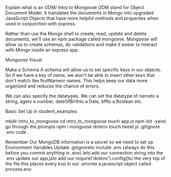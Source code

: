 Explain what is an ODM/ Intro to Mongoose
ODM stand for Object Document Model. It translates the documents in Mongo into upgraded JavaScript Objects that have more helpful methods and properties when used in conjunction with express.

Rather than use the Mongo shell to create, read, update and delete documents, we'll use an npm package called mongoose. Mongoose will allow us to create schemas, do validations and make it easier to interact with Mongo inside an express app.

Mongoose Visual

Make a Schema
A schema will allow us to set specific keys in our objects. So if we have a key of name, we won't be able to insert other keys that don't match like firstNameor names. This helps keep our data more organized and reduces the chance of errors.

We can also specify the datatypes. We can set the datatype of nameto a string, ageto a number, dateOfBirthto a Date, bffto a Boolean etc.

Basic Set Up
In student_examples

mkdir intro_to_mongoose
cd intro_to_mongoose
touch app.js
npm init -yand go through the prompts
npm i mongoose dotenv
touch tweet.js .gitignore .env
code .

Remember Our MongoDB information is a secret so we need to set up Environment Variables
Update .gitignoreto include .env (always do this before you commit anything in .env)
lets add our connection string into the .env
update our app.jsto add our require('dotenv').config()to the very top of the file
this places every kvp in our .envinto a javascript object called process.env
